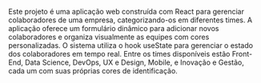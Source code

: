 Este projeto é uma aplicação web construída com React para gerenciar colaboradores de uma empresa, categorizando-os em diferentes times. A aplicação oferece um formulário dinâmico para adicionar novos colaboradores e organiza visualmente as equipes com cores personalizadas. O sistema utiliza o hook useState para gerenciar o estado dos colaboradores em tempo real. Entre os times disponíveis estão Front-End, Data Science, DevOps, UX e Design, Mobile, e Inovação e Gestão, cada um com suas próprias cores de identificação.
